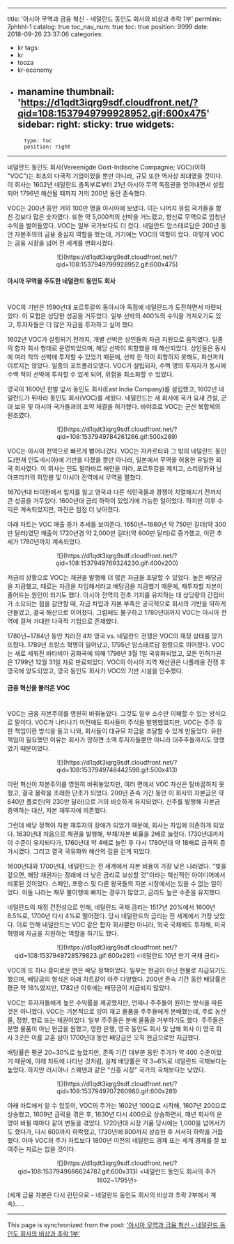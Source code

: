
---
title: '아시아 무역과 금융 혁신 - 네덜란드 동인도 회사의 비상과 추락 1부'
permlink: 7phhhl-1
catalog: true
toc_nav_num: true
toc: true
position: 9999
date: 2018-09-26 23:37:06
categories:
- kr
tags:
- kr
- tooza
- kr-economy
- manamine
thumbnail: 'https://d1qdt3iqrg9sdf.cloudfront.net/?qid=108:1537949799928952.gif:600x475'
sidebar:
    right:
        sticky: true
widgets:
    -
        type: toc
        position: right
---


네덜란드 동인도 회사(Vereenigde Oost-Indische Compagnie; VOC)(이하 "VOC")는 최초의 다국적 기업이었을 뿐만 아니라, 규모 또한 역사상 최대였을 것이다. 이 회사는 1602년 네덜란드 총독부로부터 21년 아시아 무역 독점권을 얻어내면서 설립되어 1796년 해산될 때까지 거의 200년 동안 존속했다.
  
VOC는 200년 동안 거의 100만 명을 아시아에 보냈다. 이는 나머지 유럽 국가들을 합친 것보다 많은 숫자였다. 또한 약 5,000척의 선박을 거느렸고, 향신료 무역으로 엄청난 수익을 벌어들였다. VOC는 일부 국가보다도 더 컸다. 네덜란드 암스테르담은 200년 동안 자본주의의 금융 중심지 역할을 했는데, 거기에는 VOC의 역할이 컸다. 이렇게 VOC는 금융 시장을 넘어 전 세계를 변화시켰다.
  
<center>  
![](https://d1qdt3iqrg9sdf.cloudfront.net/?qid=108:1537949799928952.gif:600x475)
</center>
  
#### 아시아 무역을 주도한 네덜란드 동인도 회사
#
VOC의 기반은 1590년대 포르투갈의 동아시아 독점에 네덜란드가 도전하면서 마련되었다. 이 모험은 상당한 성공을 거두었다. 일부 선박의 400%의 수익을 가져오기도 있고, 투자자들은 더 많은 자금을 투자하고 싶어 했다.
  
1602년 VOC가 설립되기 전까지, 개별 선박은 상인들의 자금 지원으로 움직였다. 일종의 합자 회사 형태로 운영되었으며, 해당 선박이 회항했을 때 해산되었다. 상인들은 동시에 여러 척의 선박에 투자할 수 있었기 때문에, 선박 한 척이 회항하지 못해도, 파산까지 이르지는 않았다. 일종의 포트폴리오였다. VOC가 설립되자, 수백 명의 투자자가 동시에 수백 척의 선박에 투자할 수 있게 되어, 위험을 최소화할 수 있었다.
  
영국이 1600년 한발 앞서 동인도 회사(East India Company)를 설립했고, 1602년 네덜란드가 뒤따라 동인도 회사(VOC)를 세웠다. 네덜란드는 새 회사에 국가 요새 건설, 군대 보유 및 아시아 국가들과의 조약 체결을 허가했다. 바야흐로 VOC는 군산 복합체의 원조였다.
  
<center>  
![](https://d1qdt3iqrg9sdf.cloudfront.net/?qid=108:1537949784261266.gif:500x289)
</center>
  
VOC는 아시아 전역으로 빠르게 뻗어나갔다. VOC는 자카르타와 그 밖의 네덜란드 동인도(현재 인도네시아)에 기반을 다졌을 뿐만 아니라, 일본에서 무역을 허용한 유일한 외국 회사였다. 이 회사는 인도 말라바르 해안을 따라, 포르투갈을 제치고, 스리랑카와 남아프리카의 희망봉 및 아시아 전역에서 무역을 펼쳤다.
  
1670년대 타이완에서 입지를 잃고 영국과 다른 식민국들과 경쟁이 치열해지기 전까지 큰 성공을 거두었다. 1600년대 금리 하락이 있었기에 가능한 일이었다. 하지만 이후 수익은 계속되었지만, 마진은 점점 더 낮아졌다.
  
아래 차트는 VOC 매출 증가 추세를 보여준다. 1650년~1680년 약 750만 길더(약 300만 달러)였던 매출이 1720년경 약 2,000만 길더(약 800만 달러)로 증가했고, 이런 추세가 1780년까지 계속되었다.
  
<center>
![](https://d1qdt3iqrg9sdf.cloudfront.net/?qid=108:1537949769324230.gif:400x200)
<VOC 매출 증가 추세>
</center>
  
저금리 상황으로 VOC는 채권을 발행해 더 많은 자금을 조달할 수 있었다. 높은 배당금을 지급했고, 때로는 자금을 차입해서라고 배당금을 지급했기 때문에, 재투자할 자본이 줄어드는 원인이 되기도 했다. 아시아 전역의 전초 기지를 유지하는 데 상당량의 간접비가 소요되는 점을 감안할 때, 자금 차입과 자본 부족은 궁극적으로 회사의 기반을 약하게 만들었고, 결국 해산으로 이어졌다. 그럼에도 불구하고 1780년대까지 VOC는 아시아 전역에 걸쳐 거대한 다국적 기업으로 존재했다.
  
1780년~1784년 동안 치러진 4차 영국 vs. 네덜란드 전쟁은 VOC의 재정 상태를 망가뜨렸다. 1789년 프랑스 혁명이 일어났고, 1795년 암스테르담 점령으로 이어졌다. VOC는 새로 세워진 바타비아 공화국에 의해 1796년 3월 1일 국유화되었고, 모든 인허가권은 1799년 12월 31일 자로 만료되었다. VOC의 아시아 지역 재산권은 나폴레옹 전쟁 후 영국에 양도되었고, 영국 동인도 회사가 VOC의 기반 시설을 인수했다.
  
#### 금융 혁신을 불러온 VOC
#
VOC는 금융 자본주의를 영원히 바꿔놓았다. 그것도 일부 소수만 이해할 수 있는 방식으로 말이다. VOC가 나타나기 이전에도 회사들이 주식을 발행했었지만, VOC는 주주 유한 책임이란 방식을 들고 나와, 회사들이 대규모 자금을 조달할 수 있게 만들었다. 유한 책임이 필요했던 이유는 회사가 망하면 소액 투자자들뿐만 아니라 대주주들까지도 망했었기 때문이었다.
  
<center>  
![](https://d1qdt3iqrg9sdf.cloudfront.net/?qid=108:1537949748442598.gif:500x413)
</center>
  
이런 혁신이 자본주의를 영원히 바꿔놓았지만, 여러 면에서 VOC 자신은 탈바꿈하지 못했고, 결국 몰락을 초래한 단초가 되었다. 200년 존속 기간 동안 이 회사의 자본금은 약 640만 플로린(약 230만 달러)으로 거의 비슷하게 유지되었다. 신주를 발행해 자본금 증액하는 대신, 자본 재투자에 의존했다.
  
그런데 배당 정책이 자본 재투자의 장애가 되었기 때문에, 회사는 차입에 의존하게 되었다. 1630년대 처음으로 채권을 발행해, 부채/자본 비율을 2배로 늘렸다. 1730년대까지 이 수준이 유지되다가, 1760년대 약 4배로 늘린 후 다시 1780년대 약 18배로 급격히 증가시켰다. 그리고 결국 국유화와 해산의 길을 걷게 되었다. 
  
1600년대와 1700년대, 네덜란드는 전 세계에서 자본 비용이 가장 낮은 나라였다. "빚을 갚으면, 해당 채권자는 장래에 더 낮은 금리로 보상할 것"이라는 혁신적인 아이디어에서 비롯된 것이었다. 스페인, 프랑스 및 다른 왕국들의 자본 시장에서는 있을 수 없는 일이었다. 이들 나라는 채무 불이행에 빠지는 경우가 많았고, 금리도 높은 수준을 유지했다. 
  
네덜란드의 재정 건전성으로 인해, 네덜란드 국채 금리는 1517년 20%에서 1600년 8.5%로, 1700년 다시 4%로 떨어졌다. 당시 네덜란드의 금리는 전 세계에서 가장 낮았다. 이로 인해 네덜란드는 VOC 같은 합자 회사뿐만 아니라, 외국 국채에도 투자해, 미국 혁명에 자금을 지원하는 역할을 하기도 했다.
  
<center>
![](https://d1qdt3iqrg9sdf.cloudfront.net/?qid=108:1537949728579823.gif:600x281)
<네덜란드 10년 만기 국채 금리>
</center>
  
VOC의 또 하나 흥미로운 면은 배당 정책이었다. 일부는 현금이 아닌 현물로 지급되기도 했으며, 배당금의 형식은 아래 차트같이 아주 다양했다. 200년 존속 기간 동안 배당률은 평균 약 18%였지만, 1782년 이후에는 배당금이 지급되지 않았다.
  
VOC는 투자자들에게 높은 수익률을 제공했지만, 언제나 주주들이 원하는 방식을 따른 것은 아니었다. VOC는 기본적으로 잉여 재고 물품을 주주들에게 분배했는데, 주로 농산물, 정향, 향료 또는 채권이었다. 일부 주주들은 분배 물품을 거부하기도 했다. 주주들은 분명 물품이 아닌 현금을 원했고, 영란 은행, 영국 동인도 회사 및 남해 회사 이 영국 회사 3곳은 이를 교훈 삼아 1700년대 동안 배당금은 오직 현금으로만 지급했다.
  
배당률은 평균 20~30%로 높았지만, 존족 기간 대부분 동안 주가가 약 400 수준이었기 때문에, 아래 차트에 나타난 것처럼, 실제 배당률은 약 3~6%로 네덜란드 국채보다는 높았다. 하지만 러시아나 스웨덴과 같은 "신흥 시장" 국가의 국채보다는 낮았다.
  
<center>  
![](https://d1qdt3iqrg9sdf.cloudfront.net/?qid=108:1537949707260980.gif:600x281)
<VOC의 배당률, 1650~1795년>
</center>
  
아래 차트에서 알 수 있듯이, VOC의 주가는 1602년 100으로 시작해, 1607년 200으로 상승했고, 1609년 급락을 겪은 후, 1630년 다시 400으로 상승하면서, 매년 회사의 운명이 바뀔 때마다 같이 변동을 겪었다. 1720년대 시장 거품 당시에는 1,000을 넘어서기도 했다가, 다시 600까지 하락했고, 1730년에 800까지 상승한 후 서서히 하락을 거듭했다. 아마 VOC의 주가 차트보다 1800년 이전의 네덜란드 경제 또는 세계 경제를 잘 보여주는 자료는 없을 것이다. 
  
<center> 
![](https://d1qdt3iqrg9sdf.cloudfront.net/?qid=108:1537949686624787.gif:600x313) 
<네덜란드 동인도 회사의 주가 1602~1795년>
</center>
  
(세계 금융 자본은 다시 런던으로 - 네덜란드 동인도 회사의 비상과 추락 2부에서 계속).....

- - -

This page is synchronized from the post: ['아시아 무역과 금융 혁신 - 네덜란드 동인도 회사의 비상과 추락 1부'](https://steemit.com/@pius.pius/7phhhl-1)
